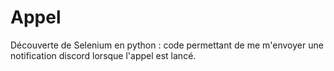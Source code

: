 # Appel
Découverte de Selenium en python : code permettant de me m'envoyer une notification discord lorsque l'appel est lancé.
